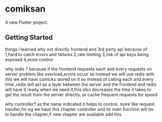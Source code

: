# comiksan

A new Flutter project.

## Getting Started
things i learned
why not directly frontend and 3rd party api because of
1,hard to catch errors and failures
2,rate limiting
3,risk of api keys being exposed
4,more control

why redis ?
because if the frontend requests each and every requests on server problem like overload,errors occur so instead we will use redis with this  we will have comicks stored on it so instead of calling each and every time ,redis will act as a layer between the server and the frontend and redis will have it ready when we need it,this also decreases the time it takes to get the result from the server directly.
or
cache frequent requests for speed


why controller?
as the name indicated it helps to control, more like request handler,for eg we have this chapter controller and its main function will be to handle the chapter,if new chapter are available add this.